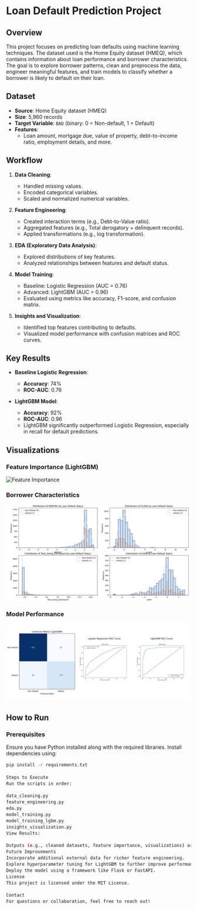 # Loan Default Prediction Project

## Overview
This project focuses on predicting loan defaults using machine learning techniques. The dataset used is the Home Equity dataset (HMEQ), which contains information about loan performance and borrower characteristics. The goal is to explore borrower patterns, clean and preprocess the data, engineer meaningful features, and train models to classify whether a borrower is likely to default on their loan.

## Dataset
- **Source**: Home Equity dataset (HMEQ)
- **Size**: 5,960 records
- **Target Variable**: `BAD` (binary: 0 = Non-default, 1 = Default)
- **Features**:
  - Loan amount, mortgage due, value of property, debt-to-income ratio, employment details, and more.

## Workflow
1. **Data Cleaning**:
   - Handled missing values.
   - Encoded categorical variables.
   - Scaled and normalized numerical variables.

2. **Feature Engineering**:
   - Created interaction terms (e.g., Debt-to-Value ratio).
   - Aggregated features (e.g., Total derogatory + delinquent records).
   - Applied transformations (e.g., log transformation).

3. **EDA (Exploratory Data Analysis)**:
   - Explored distributions of key features.
   - Analyzed relationships between features and default status.

4. **Model Training**:
   - Baseline: Logistic Regression (AUC = 0.76)
   - Advanced: LightGBM (AUC = 0.96)
   - Evaluated using metrics like accuracy, F1-score, and confusion matrix.

5. **Insights and Visualization**:
   - Identified top features contributing to defaults.
   - Visualized model performance with confusion matrices and ROC curves.

## Key Results
- **Baseline Logistic Regression**:
  - **Accuracy**: 74%
  - **ROC-AUC**: 0.76

- **LightGBM Model**:
  - **Accuracy**: 92%
  - **ROC-AUC**: 0.96
  - LightGBM significantly outperformed Logistic Regression, especially in recall for default predictions.

## Visualizations
### Feature Importance (LightGBM)
![Feature Importance](./plots/inishts/Top_10_Features_Contributing_to_Loan_Defaults_(LightGBM).png)

### Borrower Characteristics
![Borrower Characteristics](./plots/insights/Distributions_of_Variables_by_Loan_Default_Status.png)

### Model Performance
![Confusion Matrix and ROC Curves](./plots/insights/Confusion_Matrix_and_ROC_Curves.png)

## How to Run
### Prerequisites
Ensure you have Python installed along with the required libraries. Install dependencies using:
```bash
pip install -r requirements.txt

Steps to Execute
Run the scripts in order:

data_cleaning.py
feature_engineering.py
eda.py
model_training.py
model_training_lgbm.py
insights_visualization.py
View Results:

Outputs (e.g., cleaned datasets, feature importance, visualizations) are saved in the data/ folder.
Future Improvements
Incorporate additional external data for richer feature engineering.
Explore hyperparameter tuning for LightGBM to further improve performance.
Deploy the model using a framework like Flask or FastAPI.
License
This project is licensed under the MIT License.

Contact
For questions or collaboration, feel free to reach out!